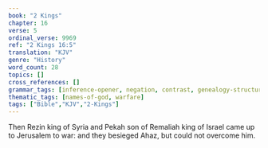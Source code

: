 ```yaml
---
book: "2 Kings"
chapter: 16
verse: 5
ordinal_verse: 9969
ref: "2 Kings 16:5"
translation: "KJV"
genre: "History"
word_count: 28
topics: []
cross_references: []
grammar_tags: [inference-opener, negation, contrast, genealogy-structure]
thematic_tags: [names-of-god, warfare]
tags: ["Bible","KJV","2-Kings"]
---
```

Then Rezin king of Syria and Pekah son of Remaliah king of Israel came up to Jerusalem to war: and they besieged Ahaz, but could not overcome him.
